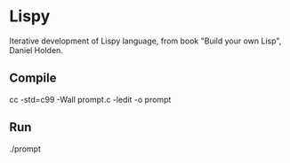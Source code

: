 # Lispy
Iterative development of Lispy language, from book "Build your own Lisp", Daniel Holden.

## Compile
cc -std=c99 -Wall  prompt.c -ledit -o prompt

## Run
./prompt
